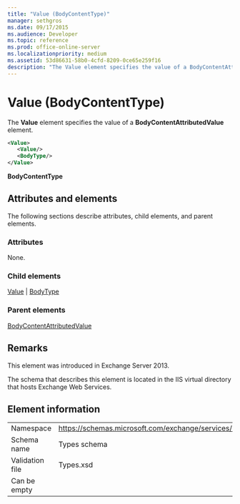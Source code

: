 ```yaml
---
title: "Value (BodyContentType)"
manager: sethgros
ms.date: 09/17/2015
ms.audience: Developer
ms.topic: reference
ms.prod: office-online-server
ms.localizationpriority: medium
ms.assetid: 53d86631-58b0-4cfd-8209-0ce65e259f16
description: "The Value element specifies the value of a BodyContentAttributedValue element."
---
```


# Value (BodyContentType)

The **Value** element specifies the value of a **BodyContentAttributedValue** element. 
  
```XML
<Value>
   <Value/>
   <BodyType/>
</Value>
```

**BodyContentType**

## Attributes and elements

The following sections describe attributes, child elements, and parent elements.
  
### Attributes

None.
  
### Child elements

[Value](value.md) | [BodyType](bodytype.md)
  
### Parent elements

[BodyContentAttributedValue](bodycontentattributedvalue.md)
  
## Remarks

This element was introduced in Exchange Server 2013.
  
The schema that describes this element is located in the IIS virtual directory that hosts Exchange Web Services.
  
## Element information

|||
|:-----|:-----|
|Namespace  <br/> |https://schemas.microsoft.com/exchange/services/2006/types  <br/> |
|Schema name  <br/> |Types schema  <br/> |
|Validation file  <br/> |Types.xsd  <br/> |
|Can be empty  <br/> ||
   

